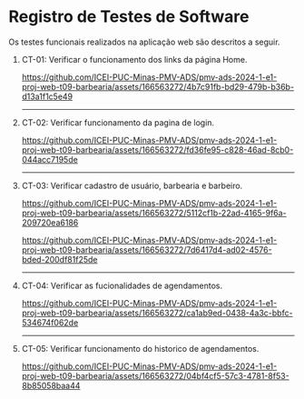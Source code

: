 # Registro de Testes de Software

Os testes funcionais realizados na aplicação web são descritos a seguir.


<ol>
    <li> CT-01: Verificar o funcionamento dos links da página Home.


https://github.com/ICEI-PUC-Minas-PMV-ADS/pmv-ads-2024-1-e1-proj-web-t09-barbearia/assets/166563272/4b7c91fb-bd29-479b-b36b-d13a1f1c5e49


</li>
  <hr>
    <li> CT-02: Verificar funcionamento da pagina de login.



https://github.com/ICEI-PUC-Minas-PMV-ADS/pmv-ads-2024-1-e1-proj-web-t09-barbearia/assets/166563272/fd36fe95-c828-46ad-8cb0-044acc7195de


  <hr>
    <li> CT-03: Verificar cadastro de usuário, barbearia e barbeiro.
    

https://github.com/ICEI-PUC-Minas-PMV-ADS/pmv-ads-2024-1-e1-proj-web-t09-barbearia/assets/166563272/5112cf1b-22ad-4165-9f6a-209720ea6186



https://github.com/ICEI-PUC-Minas-PMV-ADS/pmv-ads-2024-1-e1-proj-web-t09-barbearia/assets/166563272/7d6417d4-ad02-4576-bded-200df81f25de


  <hr>
    <li> CT-04: Verificar as fucionalidades de agendamentos.
        

https://github.com/ICEI-PUC-Minas-PMV-ADS/pmv-ads-2024-1-e1-proj-web-t09-barbearia/assets/166563272/ca1ab9ed-0438-4a3c-bbfc-534674f062de



  <hr>
    <li> CT-05: Verificar funcionamento do historico de agendamentos.
      

https://github.com/ICEI-PUC-Minas-PMV-ADS/pmv-ads-2024-1-e1-proj-web-t09-barbearia/assets/166563272/04bf4cf5-57c3-4781-8f53-8b85058baa44


</ol>
    
